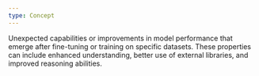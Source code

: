 ```yaml
---
type: Concept
---
```


Unexpected capabilities or improvements in model performance that emerge after fine-tuning or training on specific datasets. These properties can include enhanced understanding, better use of external libraries, and improved reasoning abilities.
